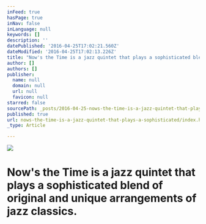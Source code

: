 ```yaml
---
inFeed: true
hasPage: true
inNav: false
inLanguage: null
keywords: []
description: ''
datePublished: '2016-04-25T17:02:21.560Z'
dateModified: '2016-04-25T17:02:13.226Z'
title: "Now's the Time is a jazz quintet that plays a sophisticated blend of original and unique arrangements of jazz classics."
author: []
authors: []
publisher:
  name: null
  domain: null
  url: null
  favicon: null
starred: false
sourcePath: _posts/2016-04-25-nows-the-time-is-a-jazz-quintet-that-plays-a-sophisticated.md
published: true
url: nows-the-time-is-a-jazz-quintet-that-plays-a-sophisticated/index.html
_type: Article

---
```

![](https://the-grid-user-content.s3-us-west-2.amazonaws.com/af227d4f-8e38-443e-9774-e0f7db1c2173.jpg)

# Now's the Time is a jazz quintet that plays a sophisticated blend of original and unique arrangements of jazz classics.